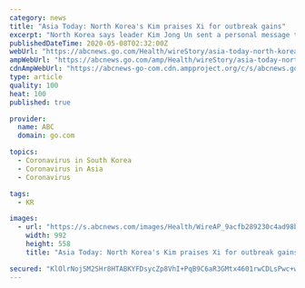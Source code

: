```yaml
---
category: news
title: "Asia Today: North Korea's Kim praises Xi for outbreak gains"
excerpt: "North Korea says leader Kim Jong Un sent a personal message to Chinese President Xi Jinping praising what he described as China’s success in getting its coronavirus epidemic under control"
publishedDateTime: 2020-05-08T02:32:00Z
webUrl: "https://abcnews.go.com/Health/wireStory/asia-today-north-koreas-kim-praises-xi-outbreak-70570242"
ampWebUrl: "https://abcnews.go.com/amp/Health/wireStory/asia-today-north-koreas-kim-praises-xi-outbreak-70570242"
cdnAmpWebUrl: "https://abcnews-go-com.cdn.ampproject.org/c/s/abcnews.go.com/amp/Health/wireStory/asia-today-north-koreas-kim-praises-xi-outbreak-70570242"
type: article
quality: 100
heat: 100
published: true

provider:
  name: ABC
  domain: go.com

topics:
  - Coronavirus in South Korea
  - Coronavirus in Asia
  - Coronavirus

tags:
  - KR

images:
  - url: "https://s.abcnews.com/images/Health/WireAP_9acfb289230c4ad98b2102ad0a4df985_16x9_992.jpg"
    width: 992
    height: 558
    title: "Asia Today: North Korea's Kim praises Xi for outbreak gains"

secured: "KlOlrNojSM2SHr8HTABKYFDsycZp8VhI+PqB9C6aR3GMtx4601rwCDLsPwc+w4PL83RuqhL2+pun7zg6nujvJij4FLYYrvkW/ZNEsZA/EUQXed8eMCBH0HFUHSTxnDpMftzABzu+pngYo3GFJLna5Vh+bDE91A+rBwS/rk/3Nu5/c28DSH9p5NbOhP0SjbTQ5AbrY9XSPPdPQ1rdAkCQ5X/NldBSBjcekKkaRqEDE2XJ9bgAATxoahnzP8DDTuQjn5ZwDIRWHDShgi92+Pc0+mMUUDd7gE57GM4rcKCNDsxXcIjs672rmL5GsT/aJV4ZO4DImA3xAKeh+ARBaM4BfD3g2laGbqqlpzXPljMg/5QZ8R5KXLcOMSfgMFR19iVbXfK3aSGaZD5tBW7wOxeUmchKWkBBPshKkuWad+C78AqwV3rtie3prE0NBz9zICBFUDywxDhjex/e8LhtVhEAHRm7FshwifbSeQQ5WVxfXG0=;jMkpKV7XRP+3N8h6cBQywg=="
---
```



